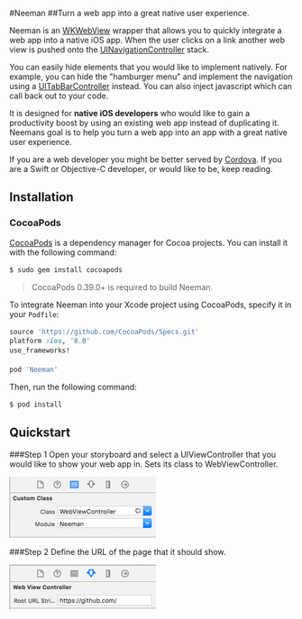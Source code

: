 #Neeman
##Turn a web app into a great native user experience.

Neeman is an [WKWebView](https://developer.apple.com/library/ios/documentation/WebKit/Reference/WKWebView_Ref/) wrapper that allows you to quickly integrate a web app into a native iOS app. When the user clicks on a link another web view is pushed onto the [UINavigationController](https://developer.apple.com/library/ios/documentation/UIKit/Reference/UINavigationController_Class/) stack.

You can easily hide elements that you would like to implement natively. For example, you can hide the "hamburger menu" and implement the navigation using a [UITabBarController](https://developer.apple.com/library/ios/documentation/UIKit/Reference/UITabBarController_Class/) instead. You can also inject javascript which can call back out to your code. 

It is designed for **native iOS developers** who would like to gain a productivity boost by using an existing web app instead of duplicating it. Neemans goal is to help you turn a web app into an app with a great native user experience.

If you are a web developer you might be better served by [Cordova](https://cordova.apache.org/). If you are a Swift or Objective-C developer, or would like to be, keep reading.

## Installation

### CocoaPods

[CocoaPods](http://cocoapods.org) is a dependency manager for Cocoa projects. You can install it with the following command:

```bash
$ sudo gem install cocoapods
```

> CocoaPods 0.39.0+ is required to build Neeman.

To integrate Neeman into your Xcode project using CocoaPods, specify it in your `Podfile`:

```ruby
source 'https://github.com/CocoaPods/Specs.git'
platform :ios, '8.0'
use_frameworks!

pod 'Neeman'
```

Then, run the following command:

```bash
$ pod install
```

## Quickstart

###Step 1
Open your storyboard and select a UIViewController that you would like to show your web app in. Sets its class to WebViewController.

<img src="README-resources/Step-1.png?raw=true" width="260" height="108" />

###Step 2
Define the URL of the page that it should show.

<img src="README-resources/Step-2.png?raw=true" width="260" height="80" />

